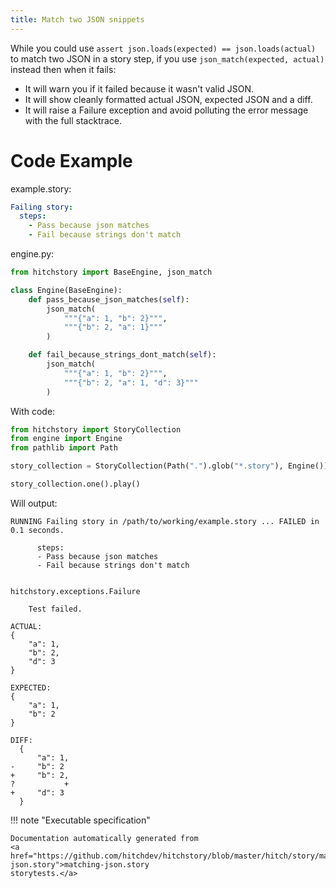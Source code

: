 ```yaml
---
title: Match two JSON snippets
---
```




While you could use `assert json.loads(expected) == json.loads(actual)` to match
two JSON in a story step, if you use `json_match(expected, actual)`
instead then when it fails:

* It will warn you if it failed because it wasn't valid JSON.
* It will show cleanly formatted actual JSON, expected JSON and a diff.
* It will raise a Failure exception and avoid polluting the error message with the full stacktrace.


# Code Example



example.story:

```yaml
Failing story:
  steps:
    - Pass because json matches
    - Fail because strings don't match
```
engine.py:

```python
from hitchstory import BaseEngine, json_match

class Engine(BaseEngine):
    def pass_because_json_matches(self):
        json_match(
            """{"a": 1, "b": 2}""",
            """{"b": 2, "a": 1}"""
        )

    def fail_because_strings_dont_match(self):
        json_match(
            """{"a": 1, "b": 2}""",
            """{"b": 2, "a": 1, "d": 3}"""
        )
```

With code:

```python
from hitchstory import StoryCollection
from engine import Engine
from pathlib import Path

story_collection = StoryCollection(Path(".").glob("*.story"), Engine())

```






```python
story_collection.one().play()
```

Will output:
```
RUNNING Failing story in /path/to/working/example.story ... FAILED in 0.1 seconds.

      steps:
      - Pass because json matches
      - Fail because strings don't match


hitchstory.exceptions.Failure

    Test failed.

ACTUAL:
{
    "a": 1,
    "b": 2,
    "d": 3
}

EXPECTED:
{
    "a": 1,
    "b": 2
}

DIFF:
  {
      "a": 1,
-     "b": 2
+     "b": 2,
?           +
+     "d": 3
  }
```









!!! note "Executable specification"

    Documentation automatically generated from 
    <a href="https://github.com/hitchdev/hitchstory/blob/master/hitch/story/matching-json.story">matching-json.story
    storytests.</a>

